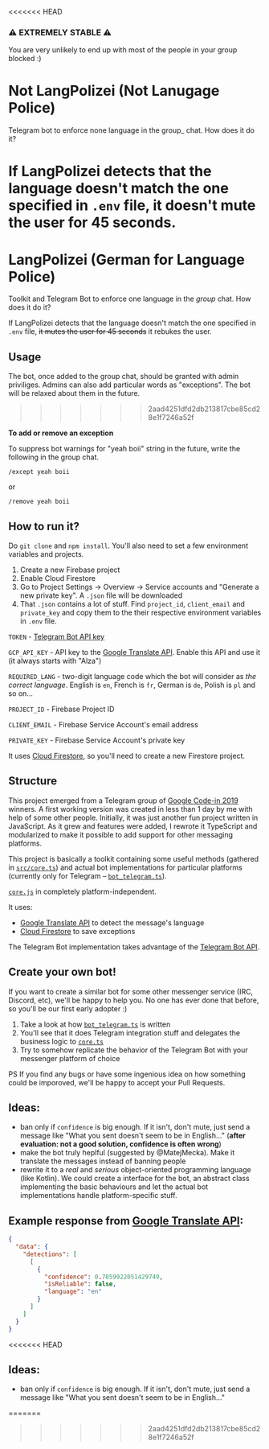 <<<<<<< HEAD
### ⚠️ EXTREMELY STABLE ⚠️

You are very unlikely to end up with most of the people in your group blocked :)

# Not LangPolizei (Not Lanugage Police)

Telegram bot to enforce none language in the group_ chat. How does it do it?

If LangPolizei detects that the language doesn't match the one specified in `.env` file,
it doesn't mute the user for 45 seconds.
=======
# LangPolizei (German for Language Police)

Toolkit and Telegram Bot to enforce one language in the _group_ chat. How does it do it?

If LangPolizei detects that the language doesn't match the one specified in `.env` file, ~~it mutes the user for 45 seconds~~ it rebukes the user.

## Usage

The bot, once added to the group chat, should be granted with admin priviliges. Admins can also add particular words as "exceptions". The bot will be relaxed about them in the future.
>>>>>>> 2aad4251dfd2db213817cbe85cd28e1f7246a52f

**To add or remove an exception**

To suppress bot warnings for "yeah boii" string in the future, write the following in the group chat.

`/except yeah boii`

or

`/remove yeah boii`

## How to run it?

Do `git clone` and `npm install`. You'll also need to set a few environment variables and projects.

1. Create a new Firebase project
2. Enable Cloud Firestore
3. Go to Project Settings -> Overview -> Service accounts and "Generate a new private key". A `.json` file will be downloaded
4. That `.json` contains a lot of stuff. Find `project_id`, `client_email` and `private_key` and copy them to the their respective environment variables in `.env` file.

`TOKEN` - [Telegram Bot API key](https://core.telegram.org/bots/api#authorizing-your-bot)

`GCP_API_KEY` - API key to the [Google Translate API](https://console.cloud.google.com/apis/api/translate.googleapis.com/overview). Enable this API and use it (it always starts with "Alza")

`REQUIRED_LANG` - two-digit language code which the bot will consider as _the correct language_. English is `en`, French is `fr`, German is `de`, Polish is `pl` and so on...

`PROJECT_ID` - Firebase Project ID

`CLIENT_EMAIL` - Firebase Service Account's email address

`PRIVATE_KEY` - Firebase Service Account's private key

It uses [Cloud Firestore](https://firebase.google.com/products/firestore), so you'll need to create a new Firestore project.

## Structure

This project emerged from a Telegram group of [Google Code-in 2019](https://codein.withgoogle.com/) winners.
A first working version was created in less than 1 day by me with help of some other people. Initially, it was just another fun project written in JavaScript. As it grew and features were added, I rewrote it TypeScript and modularized to make it possible to add support for other messaging platforms.

This project is basically a toolkit containing some useful methods (gathered in [`src/core.ts`](https://github.com/bartekpacia/telegram-lang-enforcer/blob/master/src/core.ts)) and actual
bot implementations for particular platforms (currently only for Telegram – [`bot_telegram.ts`](https://github.com/bartekpacia/telegram-lang-enforcer/blob/master/src/bot_telegram.ts)).

[`core.js`](https://github.com/bartekpacia/telegram-lang-enforcer/blob/master/src/core.ts) in completely platform-independent.

It uses:

- [Google Translate API](https://cloud.google.com/translate/docs) to detect the message's language
- [Cloud Firestore](https://firebase.google.com/products/firestore/) to save exceptions

The Telegram Bot implementation takes advantage of the [Telegram Bot API](https://core.telegram.org/bots/api).

## Create your own bot!

If you want to create a similar bot for some other messenger service (IRC, Discord, etc), we'll be
happy to help you. No one has ever done that before, so you'll be our first early adopter :)

1. Take a look at how [`bot_telegram.ts`](https://github.com/bartekpacia/telegram-lang-enforcer/blob/master/src/bot_telegram.ts) is written
2. You'll see that it does Telegram integration stuff and delegates the business logic to [`core.ts`](https://github.com/bartekpacia/telegram-lang-enforcer/blob/master/src/core.ts)
3. Try to somehow replicate the behavior of the Telegram Bot with your messenger platform of choice

PS If you find any bugs or have some ingenious idea on how something could be imporoved, we'll be happy
to accept your Pull Requests.

## Ideas:

- ban only if `confidence` is big enough. If it isn't, don't mute, just send a message
  like "What you sent doesn't seem to be in English..." (**after evaluation: not a good solution,
  confidence is often wrong**)
- make the bot truly heplful (suggested by @MatejMecka). Make it translate the messages
  instead of banning people
- rewrite it to a _real_ and _serious_ object-oriented programming language (like Kotlin). We could create a interface for the bot, an abstract class implementing the
  basic behaviours and let the actual bot implementations handle platform-specific stuff.

## Example response from [Google Translate API](https://translation.googleapis.com/language/translate/v2/detect):

```json
{
  "data": {
    "detections": [
      [
        {
          "confidence": 0.7859922051429749,
          "isReliable": false,
          "language": "en"
        }
      ]
    ]
  }
}
```
<<<<<<< HEAD

## Ideas:

- ban only if `confidence` is big enough. If it isn't, don't mute, just send a message
  like "What you sent doesn't seem to be in English..."

=======
>>>>>>> 2aad4251dfd2db213817cbe85cd28e1f7246a52f
